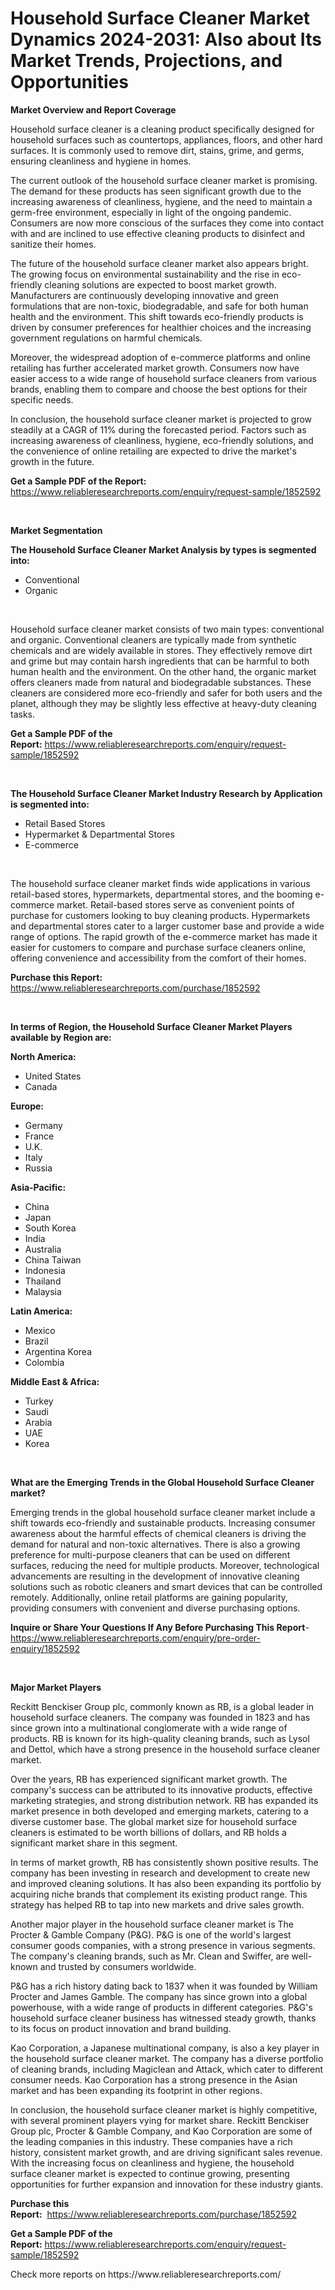 <p><h1>Household Surface Cleaner Market Dynamics 2024-2031: Also about Its Market Trends, Projections, and Opportunities</h1></p><p><strong>Market Overview and Report Coverage</strong></p>
<p><p>Household surface cleaner is a cleaning product specifically designed for household surfaces such as countertops, appliances, floors, and other hard surfaces. It is commonly used to remove dirt, stains, grime, and germs, ensuring cleanliness and hygiene in homes.</p><p>The current outlook of the household surface cleaner market is promising. The demand for these products has seen significant growth due to the increasing awareness of cleanliness, hygiene, and the need to maintain a germ-free environment, especially in light of the ongoing pandemic. Consumers are now more conscious of the surfaces they come into contact with and are inclined to use effective cleaning products to disinfect and sanitize their homes.</p><p>The future of the household surface cleaner market also appears bright. The growing focus on environmental sustainability and the rise in eco-friendly cleaning solutions are expected to boost market growth. Manufacturers are continuously developing innovative and green formulations that are non-toxic, biodegradable, and safe for both human health and the environment. This shift towards eco-friendly products is driven by consumer preferences for healthier choices and the increasing government regulations on harmful chemicals.</p><p>Moreover, the widespread adoption of e-commerce platforms and online retailing has further accelerated market growth. Consumers now have easier access to a wide range of household surface cleaners from various brands, enabling them to compare and choose the best options for their specific needs.</p><p>In conclusion, the household surface cleaner market is projected to grow steadily at a CAGR of 11% during the forecasted period. Factors such as increasing awareness of cleanliness, hygiene, eco-friendly solutions, and the convenience of online retailing are expected to drive the market's growth in the future.</p></p>
<p><strong>Get a Sample PDF of the Report:</strong> <a href="https://www.reliableresearchreports.com/enquiry/request-sample/1852592">https://www.reliableresearchreports.com/enquiry/request-sample/1852592</a></p>
<p>&nbsp;</p>
<p><strong>Market Segmentation</strong></p>
<p><strong>The Household Surface Cleaner Market Analysis by types is segmented into:</strong></p>
<p><ul><li>Conventional</li><li>Organic</li></ul></p>
<p>&nbsp;</p>
<p><p>Household surface cleaner market consists of two main types: conventional and organic. Conventional cleaners are typically made from synthetic chemicals and are widely available in stores. They effectively remove dirt and grime but may contain harsh ingredients that can be harmful to both human health and the environment. On the other hand, the organic market offers cleaners made from natural and biodegradable substances. These cleaners are considered more eco-friendly and safer for both users and the planet, although they may be slightly less effective at heavy-duty cleaning tasks.</p></p>
<p><strong>Get a Sample PDF of the Report:</strong>&nbsp;<a href="https://www.reliableresearchreports.com/enquiry/request-sample/1852592">https://www.reliableresearchreports.com/enquiry/request-sample/1852592</a></p>
<p>&nbsp;</p>
<p><strong>The Household Surface Cleaner Market Industry Research by Application is segmented into:</strong></p>
<p><ul><li>Retail Based Stores</li><li>Hypermarket & Departmental Stores</li><li>E-commerce</li></ul></p>
<p>&nbsp;</p>
<p><p>The household surface cleaner market finds wide applications in various retail-based stores, hypermarkets, departmental stores, and the booming e-commerce market. Retail-based stores serve as convenient points of purchase for customers looking to buy cleaning products. Hypermarkets and departmental stores cater to a larger customer base and provide a wide range of options. The rapid growth of the e-commerce market has made it easier for customers to compare and purchase surface cleaners online, offering convenience and accessibility from the comfort of their homes.</p></p>
<p><strong>Purchase this Report:</strong>&nbsp; <a href="https://www.reliableresearchreports.com/purchase/1852592">https://www.reliableresearchreports.com/purchase/1852592</a></p>
<p>&nbsp;</p>
<p><strong>In terms of Region, the Household Surface Cleaner Market Players available by Region are:</strong></p>
<p>
    <p> <strong> North America: </strong>
        <ul>
            <li>United States</li>
            <li>Canada</li>
        </ul>
        </p> 
    <p> <strong> Europe: </strong>
        <ul>
            <li>Germany</li>
            <li>France</li>
            <li>U.K.</li>
            <li>Italy</li>
            <li>Russia</li>
        </ul>
        </p> 
    <p> <strong> Asia-Pacific: </strong>
        <ul>
            <li>China</li>
            <li>Japan</li>
            <li>South Korea</li>
            <li>India</li>
            <li>Australia</li>
            <li>China Taiwan</li>
            <li>Indonesia</li>
            <li>Thailand</li>
            <li>Malaysia</li>
        </ul>
        </p> 
    <p> <strong> Latin America: </strong>
        <ul>
            <li>Mexico</li>
            <li>Brazil</li>
            <li>Argentina Korea</li>
            <li>Colombia</li>
        </ul>
        </p> 
    <p> <strong> Middle East & Africa: </strong>
        <ul>
            <li>Turkey</li>
            <li>Saudi</li>
            <li>Arabia</li>
            <li>UAE</li>
            <li>Korea</li>
        </ul>
    </p>
    </p>
<p>&nbsp;</p>
<p><strong>What are the Emerging Trends in the Global Household Surface Cleaner market?</strong></p>
<p><p>Emerging trends in the global household surface cleaner market include a shift towards eco-friendly and sustainable products. Increasing consumer awareness about the harmful effects of chemical cleaners is driving the demand for natural and non-toxic alternatives. There is also a growing preference for multi-purpose cleaners that can be used on different surfaces, reducing the need for multiple products. Moreover, technological advancements are resulting in the development of innovative cleaning solutions such as robotic cleaners and smart devices that can be controlled remotely. Additionally, online retail platforms are gaining popularity, providing consumers with convenient and diverse purchasing options.</p></p>
<p><strong>Inquire or Share Your Questions If Any Before Purchasing This Report</strong>- <a href="https://www.reliableresearchreports.com/enquiry/pre-order-enquiry/1852592">https://www.reliableresearchreports.com/enquiry/pre-order-enquiry/1852592</a></p>
<p>&nbsp;</p>
<p><strong>Major Market Players</strong></p>
<p><p>Reckitt Benckiser Group plc, commonly known as RB, is a global leader in household surface cleaners. The company was founded in 1823 and has since grown into a multinational conglomerate with a wide range of products. RB is known for its high-quality cleaning brands, such as Lysol and Dettol, which have a strong presence in the household surface cleaner market.</p><p>Over the years, RB has experienced significant market growth. The company's success can be attributed to its innovative products, effective marketing strategies, and strong distribution network. RB has expanded its market presence in both developed and emerging markets, catering to a diverse customer base. The global market size for household surface cleaners is estimated to be worth billions of dollars, and RB holds a significant market share in this segment.</p><p>In terms of market growth, RB has consistently shown positive results. The company has been investing in research and development to create new and improved cleaning solutions. It has also been expanding its portfolio by acquiring niche brands that complement its existing product range. This strategy has helped RB to tap into new markets and drive sales growth.</p><p>Another major player in the household surface cleaner market is The Procter & Gamble Company (P&G). P&G is one of the world's largest consumer goods companies, with a strong presence in various segments. The company's cleaning brands, such as Mr. Clean and Swiffer, are well-known and trusted by consumers worldwide.</p><p>P&G has a rich history dating back to 1837 when it was founded by William Procter and James Gamble. The company has since grown into a global powerhouse, with a wide range of products in different categories. P&G's household surface cleaner business has witnessed steady growth, thanks to its focus on product innovation and brand building.</p><p>Kao Corporation, a Japanese multinational company, is also a key player in the household surface cleaner market. The company has a diverse portfolio of cleaning brands, including Magiclean and Attack, which cater to different consumer needs. Kao Corporation has a strong presence in the Asian market and has been expanding its footprint in other regions.</p><p>In conclusion, the household surface cleaner market is highly competitive, with several prominent players vying for market share. Reckitt Benckiser Group plc, Procter & Gamble Company, and Kao Corporation are some of the leading companies in this industry. These companies have a rich history, consistent market growth, and are driving significant sales revenue. With the increasing focus on cleanliness and hygiene, the household surface cleaner market is expected to continue growing, presenting opportunities for further expansion and innovation for these industry giants.</p></p>
<p><strong>Purchase this Report:</strong>&nbsp;&nbsp;<a href="https://www.reliableresearchreports.com/purchase/1852592">https://www.reliableresearchreports.com/purchase/1852592</a></p>
<p></p>
<p><strong>Get a Sample PDF of the Report:</strong>&nbsp;<a href="https://www.reliableresearchreports.com/enquiry/request-sample/1852592">https://www.reliableresearchreports.com/enquiry/request-sample/1852592</a></p>
<p>Check more reports on https://www.reliableresearchreports.com/</p>